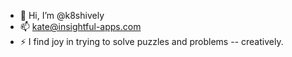 - 👋 Hi, I’m @k8shively
- 📫 kate@insightful-apps.com 
- ⚡ I find joy in trying to solve puzzles and problems -- creatively. 
